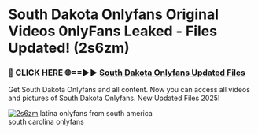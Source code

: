 # South Dakota Onlyfans Original Videos 0nlyFans Leaked - Files Updated! (2s6zm)

<h3>🔴 CLICK HERE 🌐==►► <a href="https://tinyurl.com/ms9xzufz" rel="nofollow">South Dakota Onlyfans Updated Files</a></h3>

Get South Dakota Onlyfans and all content. Now you can access all videos and pictures of South Dakota Onlyfans. New Updated Files 2025!

[![2s6zm](https://i.imgur.com/ppqm5kG.gif)](https://tinyurl.com/ms9xzufz)
latina onlyfans from south america<br>
south carolina onlyfans